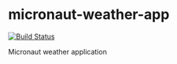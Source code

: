 # micronaut-weather-app

[![Build Status](https://semaphoreci.com/api/v1/codependent/micronaut-weather-app/branches/master/badge.svg)](https://semaphoreci.com/codependent/micronaut-weather-app)

Micronaut weather application
